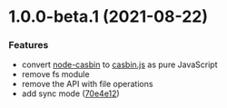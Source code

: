# 1.0.0-beta.1 (2021-08-22)

### Features

- convert [node-casbin](https://github.com/casbin/node-casbin) to [casbin.js](https://github.com/casbin/casbin.js) as pure JavaScript
- remove fs module
- remove the API with file operations
- add sync mode ([70e4e12](https://github.com/casbin/casbin.js/commit/70e4e12610dc42b6f25f8df268611ee1a0cbc7bd))
